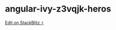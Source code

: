 # angular-ivy-z3vqjk-heros

[Edit on StackBlitz ⚡️](https://stackblitz.com/edit/angular-ivy-z3vqjk-heros)